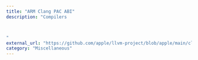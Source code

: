 ```yaml
---
title: "ARM Clang PAC ABI"
description: "Compilers



"
external_url: "https://github.com/apple/llvm-project/blob/apple/main/clang/docs/PointerAuthentication.rst"
category: "Miscellaneous"
---
```

